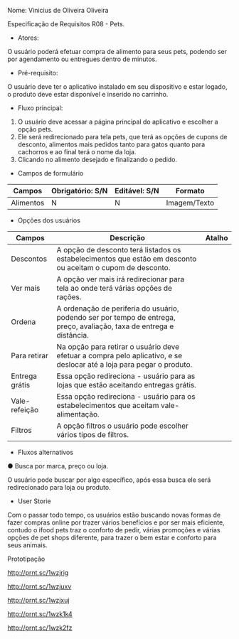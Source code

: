 ﻿Nome: Vinicius de Oliveira Oliveira

Especificação de Requisitos R08 - Pets.

- Atores:

O usuário poderá efetuar compra de alimento para seus pets,  podendo ser por agendamento ou entregues dentro de minutos.

- Pré-requisito:

O usuário deve ter o aplicativo instalado em seu dispositivo e estar logado, o produto deve estar disponível e inserido no carrinho.

- Fluxo principal:
1. O usuário deve acessar a página principal do aplicativo e escolher a opção pets.
1. Ele será redirecionado para tela pets, que terá as opções de cupons de desconto, alimentos mais pedidos tanto para gatos quanto para cachorros e ao final terá o nome da loja.
1. Clicando no alimento desejado e finalizando o pedido.
- Campos de formulário



|Campos|Obrigatório: S/N|Editável: S/N|Formato|
| - | - | - | - |
|Alimentos|N|N|Imagem/Texto|
- Opções dos usuários



|Campos|Descrição|Atalho|
| - | - | - |
|Descontos|A opção de desconto terá listados os estabelecimentos que estão em desconto ou aceitam o cupom de desconto.||
|Ver mais|A opção ver mais irá redirecionar para tela ao onde terá várias opções de rações.||
|Ordena|A ordenação de periferia do usuário, podendo ser por tempo de entrega, preço, avaliação, taxa de entrega e distância.||
|Para retirar|Na opção para retirar o usuário deve efetuar a compra pelo aplicativo, e se deslocar até a loja para pegar o produto.||
|Entrega grátis|Essa opção redireciona - usuário para as lojas que estão aceitando entregas grátis.||
|Vale-refeição|Essa opção redireciona - usuário para os estabelecimentos que aceitam vale-alimentação.||
|Filtros|A opção filtros o usuário pode escolher vários tipos de filtros.||
- Fluxos alternativos

● Busca por marca, preço ou loja.

O usuário pode buscar por algo específico, após essa busca ele será redirecionado para loja ou produto.

- User Storie

Com o passar todo tempo, os usuários estão buscando novas formas de fazer compras online por trazer vários benefícios e por ser mais eficiente, contudo o ifood pets traz o conforto de pedir, várias promoções e várias opções de pet shops diferente, para trazer o bem estar e conforto para seus animais.

Prototipação

http://prnt.sc/1wzjrig

http://prnt.sc/1wzjuxv

http://prnt.sc/1wzjxuj

http://prnt.sc/1wzk1k4

http://prnt.sc/1wzk2fz


